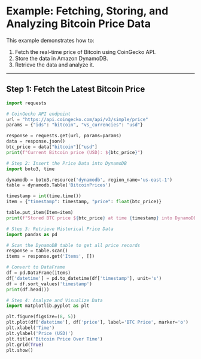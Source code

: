 # Example: Fetching, Storing, and Analyzing Bitcoin Price Data

This example demonstrates how to:
1. Fetch the real-time price of Bitcoin using CoinGecko API.
2. Store the data in Amazon DynamoDB.
3. Retrieve the data and analyze it.

---

## Step 1: Fetch the Latest Bitcoin Price

```python
import requests

# CoinGecko API endpoint
url = "https://api.coingecko.com/api/v3/simple/price"
params = {"ids": "bitcoin", "vs_currencies": "usd"}

response = requests.get(url, params=params)
data = response.json()
btc_price = data["bitcoin"]["usd"]
print(f"Current Bitcoin price (USD): ${btc_price}")

# Step 2: Insert the Price Data into DynamoDB
import boto3, time

dynamodb = boto3.resource('dynamodb', region_name='us-east-1')
table = dynamodb.Table('BitcoinPrices')

timestamp = int(time.time())
item = {"timestamp": timestamp, "price": float(btc_price)}

table.put_item(Item=item)
print(f"Stored BTC price ${btc_price} at time {timestamp} into DynamoDB.")

# Step 3: Retrieve Historical Price Data
import pandas as pd

# Scan the DynamoDB table to get all price records
response = table.scan()
items = response.get('Items', [])

# Convert to DataFrame
df = pd.DataFrame(items)
df['datetime'] = pd.to_datetime(df['timestamp'], unit='s')
df = df.sort_values('timestamp')
print(df.head())

# Step 4: Analyze and Visualize Data
import matplotlib.pyplot as plt

plt.figure(figsize=(8, 5))
plt.plot(df['datetime'], df['price'], label='BTC Price', marker='o')
plt.xlabel('Time')
plt.ylabel('Price (USD)')
plt.title('Bitcoin Price Over Time')
plt.grid(True)
plt.show()

